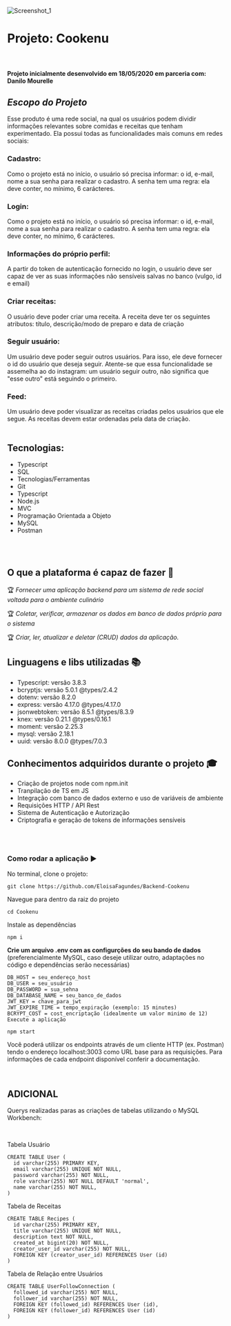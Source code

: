 
![Screenshot_1](https://user-images.githubusercontent.com/45580434/79641791-06e1c100-8170-11ea-8ecf-b6c889805d55.png)
<br>

# Projeto: Cookenu
<br>

#### Projeto inicialmente desenvolvido em 18/05/2020 em parceria com: Danilo Mourelle

## _Escopo do Projeto_
Esse produto é  uma rede social, na qual os usuários podem dividir informações relevantes sobre comidas e receitas que tenham experimentado. Ela possui todas as funcionalidades mais comuns em redes sociais:

### Cadastro:
Como o projeto está no início, o usuário só precisa informar: o id, e-mail, nome a sua senha para realizar o cadastro. A senha tem uma regra: ela deve conter, no mínimo, 6 carácteres.

### Login:
Como o projeto está no início, o usuário só precisa informar: o id, e-mail, nome a sua senha para realizar o cadastro. A senha tem uma regra: ela deve conter, no mínimo, 6 carácteres.
<br>
### Informações do próprio perfil:
A partir do token de autenticação fornecido no login, o usuário deve ser capaz de ver as suas informações não sensíveis salvas no banco (vulgo, id e email)
<br>
### Criar receitas:
O usuário deve poder criar uma receita. A receita deve ter os seguintes atributos: título, descrição/modo de preparo e data de criação
<br>
### Seguir usuário:
Um usuário deve poder seguir outros usuários. Para isso, ele deve fornecer o id do usuário que deseja seguir. Atente-se que essa funcionalidade se assemelha ao do instagram: um usuário seguir outro, não significa que "esse outro" está seguindo o primeiro.
<br>
### Feed:
Um usuário deve poder visualizar as receitas criadas pelos usuários que ele segue. As receitas devem estar ordenadas pela data de criação.
<br>
<br>

## Tecnologias:
- Typescript
- SQL
- Tecnologias/Ferramentas
- Git
- Typescript
- Node.js
- MVC
- Programação Orientada a Objeto
- MySQL
- Postman
<br>
<br>

## O que a plataforma é capaz de fazer 🏁

🏆 _Fornecer uma aplicação backend para um sistema de rede social voltada para o ambiente culinário_

🏆 _Coletar, verificar, armazenar os dados em banco de dados próprio para o sistema_

🏆 _Criar, ler, atualizar e deletar (CRUD) dados da aplicação._
<br>

## Linguagens e libs utilizadas 📚
- Typescript: versão 3.8.3
- bcryptjs: versão 5.0.1 @types/2.4.2
- dotenv: versão 8.2.0
- express: versão 4.17.0 @types/4.17.0
- jsonwebtoken: versão 8.5.1 @types/8.3.9
- knex: versão 0.21.1 @types/0.16.1
- moment: versão 2.25.3
- mysql: versão 2.18.1
- uuid: versão 8.0.0 @types/7.0.3


## Conhecimentos adquiridos durante o projeto 🎓
- Criação de projetos node com npm.init
- Tranpilação de TS em JS
- Integração com banco de dados externo e uso de variáveis de ambiente
- Requisições HTTP / API Rest
- Sistema de Autenticação e Autorização
- Criptografia e geração de tokens de informações sensíveis
<br>
<br>

### Como rodar a aplicação ▶️

No terminal, clone o projeto:

```
git clone https://github.com/EloisaFagundes/Backend-Cookenu
```
Navegue para dentro da raiz do projeto

```
cd Cookenu
```
Instale as dependências

```
npm i
```
**Crie um arquivo .env com as configurções do seu bando de dados** (preferencialmente MySQL, caso deseje utilizar outro, adaptações no código e dependências serão necessárias)

```
DB_HOST = seu_endereço_host
DB_USER = seu_usuário
DB_PASSWORD = sua_sehna
DB_DATABASE_NAME = seu_banco_de_dados
JWT_KEY = chave_para_jwt
JWT_EXPIRE_TIME = tempo_expiração (exemplo: 15 minutes)
BCRYPT_COST = cost_encriptação (idealmente um valor minimo de 12)
Execute a aplicação
```

```
npm start
```

Você poderá utilizar os endpoints através de um cliente HTTP (ex. Postman) tendo o endereço localhost:3003 como URL base para as requisições. Para informações de cada endpoint disponível conferir a documentação.


<br>

## ADICIONAL

Querys realizadas paras as criações de tabelas utilizando o MySQL Workbench:

<br>

Tabela Usuário
```
CREATE TABLE User (
  id varchar(255) PRIMARY KEY,
  email varchar(255) UNIQUE NOT NULL,
  password varchar(255) NOT NULL,
  role varchar(255) NOT NULL DEFAULT 'normal',
  name varchar(255) NOT NULL,
)
```

Tabela de Receitas
```
CREATE TABLE Recipes (
  id varchar(255) PRIMARY KEY,
  title varchar(255) UNIQUE NOT NULL,
  description text NOT NULL,
  created_at bigint(20) NOT NULL,
  creator_user_id varchar(255) NOT NULL,
  FOREIGN KEY (creator_user_id) REFERENCES User (id)
)
```

Tabela de Relação entre Usuários
```
CREATE TABLE UserFollowConnection (
  followed_id varchar(255) NOT NULL,
  follower_id varchar(255) NOT NULL,
  FOREIGN KEY (followed_id) REFERENCES User (id),
  FOREIGN KEY (follower_id) REFERENCES User (id)
)
```